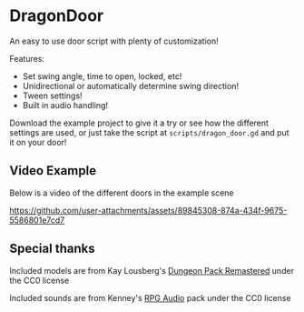 # DragonDoor
An easy to use door script with plenty of customization!

Features:
- Set swing angle, time to open, locked, etc!
- Unidirectional or automatically determine swing direction!
- Tween settings!
- Built in audio handling!

Download the example project to give it a try or see how the different settings are used, or just take the script at `scripts/dragon_door.gd` and put it on your door!

## Video Example
Below is a video of the different doors in the example scene

https://github.com/user-attachments/assets/89845308-874a-434f-9675-5586801e7cd7



## Special thanks
Included models are from Kay Lousberg's [Dungeon Pack Remastered](https://kaylousberg.itch.io/kaykit-dungeon-remastered) under the CC0 license

Included sounds are from Kenney's [RPG Audio](https://kenney.nl/assets/rpg-audio) pack under the CC0 license
